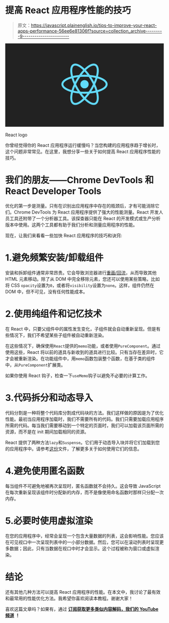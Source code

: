 # 提高 React 应用程序性能的技巧

> 原文：<https://javascript.plainenglish.io/tips-to-improve-your-react-apps-performance-56ee6e81306f?source=collection_archive---------9----------------------->

![](img/8933e4fa3854e49902a096a7f2866351.png)

React logo

你曾经觉得你的 React 应用程序运行缓慢吗？当您构建的应用程序趋于增长时，这个问题非常常见。在这里，我想分享一些关于如何提高 React 应用程序性能的技巧。

# 我们的朋友——Chrome DevTools 和 React Developer Tools

优化的第一步是测量。只有在识别出应用程序中存在的瓶颈后，才有可能消除它们。Chrome DevTools 为 React 应用程序提供了强大的性能测量。React 开发人员工具还附带了一个分析器工具。该探查器只能在 React 的开发模式或生产分析版本中使用。这两个工具都有助于我们分析和测量应用程序的性能。

现在，让我们来看看一些加快 React 应用程序的技巧和诀窍:

# 1.避免频繁安装/卸载组件

安装和拆卸组件通常非常昂贵。它会导致浏览器进行[重画/回流](https://developers.google.com/speed/docs/insights/browser-reflow)，从而导致其他 HTML 元素移动。除了从 DOM 中完全移除元素，您还可以使用某些策略，比如将 CSS `opacity`设置为`0`，或者将`visibility`设置为`none`。这样，组件仍然在 DOM 中，但不可见，没有任何性能成本。

# 2.使用纯组件和记忆技术

在 React 中，只要父组件中的属性发生变化，子组件就会自动重新呈现。但是有些情况下，我们不希望某些子组件被自动重新渲染。

在这些情况下，确保使用`React`提供的`memo`功能，或者使用`PureComponent`。通过使用这些，React 将以前的道具与新收到的道具进行比较。只有当存在差异时，它才会被重新渲染。在功能组件中，用`memo`函数包装整个函数，在基于类的组件中，从`PureComponent`扩展类。

如果你使用 React 钩子，检查一下`useMemo`钩子以避免不必要的计算工作。

# 3.代码拆分和动态导入

代码分割是一种将整个代码库分割成代码块的方法。我们这样做的原因是为了优化性能。最初当应用程序加载时，我们不需要所有的代码。我们只需要加载应用程序所需的代码。每当我们需要移动到一个特定的页面时，我们可以加载该页面所需的资源，而不是在 init 期间加载相同的资源。

React 提供了两种方法`lazy`和`Suspense`。它们用于动态导入块并将它们加载到您的应用程序中。请参考[这份](https://web.dev/code-splitting-suspense/)文件，了解更多关于如何使用它们的信息。

# 4.避免使用匿名函数

每当组件不可避免地被再次呈现时，匿名函数就不会持久。这会导致 JavaScript 在每次重新呈现该组件时分配新的内存，而不是像使用命名函数时那样只分配一次内存。

# 5.必要时使用虚拟渲染

在您的应用程序中，经常会呈现一个包含大量数据的列表，这会影响性能。您应该在可见视口中一次呈现列表中的一小部分数据。然后，您可以在滚动列表时呈现更多数据；因此，只有当数据在视口中时才会显示。这个过程被称为窗口或虚拟渲染。

# 结论

还有其他几种方法可以提高 React 应用程序的性能。在本文中，我讨论了最有效和最常用的性能优化方法。我希望你喜欢阅读本教程。谢谢大家！

喜欢这篇文章吗？如果有，通过 [**订阅获取更多类似内容解码，我们的 YouTube 频道**](https://www.youtube.com/channel/UCtipWUghju290NWcn8jhyAw) **！**